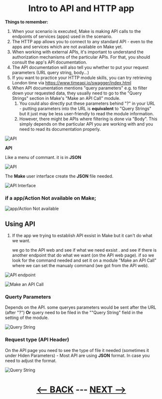 <div align="center">

# Intro to API and HTTP app


</div>

__Things to remember:__

1. When your scenario is executed, Make is making API calls to the endpoints of services (apps) used in the scenario.
2. The HTTP app allows you to connect to any standard API - even to the apps and services which are not available on Make yet.
3. When working with external APIs, it's important to understand the authorization mechanisms of the particular APIs. For that, you should consult the app's API documentation.
4. The API documentation will also tell you whether to put your request parameters (URL query string, body...)
5. If you want to practice your HTTP module skills, you can try retrieving London time via https://www.timeapi.io/swagger/index.html
6. When API documentation mentions "query parameters" e.g. to filter down your requested data, they usually need to go to the "Query Strings" section in Make's "Make an API Call" module.
   1. You could also directly put these parameters behind "?" in your URL - putting parameters into the URL is __equivalent__ to "Query Strings" but it just may be less user-friendly to read the module information.
   2. However, there might be APIs where filtering is done via "Body". This simply depends on the particular API you are working with and you need to read its documentation properly.
  
   
![API](pic/l3introtoapi.gif)

__API__ 

Like a menu of commant. it is in __JSON__

![API](pic/l3introtoapi1.gif)



The __Make__ user interface create the __JSON__ file needed.

![API Interface](pic/l3introtoapiinterface.gif)

### if a app/Action Not available on Make;

![app/Action Not available](pic/l3introtoapinotavailable.gif)

## Using API

1. If the app we trying to establish API exsist in Make but it can't do what we want.

   we go to the API web and see if what we need exsist . and see if there is another endpoint that do what we want (on the API web page).  if so we look for the command needed and set it on a module "Make an API Call" where we can set the manualy command (we got from the API web).
   
![API endpoint](pic/l3introtoapiendpoint.gif)

![Make an API Call](pic/l3introtoapimakecall.gif)

### Querty Parameters

Depends on the API. some queryes parameters would be sent after the URL (after "?") __Or__  query need to be filed in the ""Query String" field in the setting of the module.

![Query String](pic/l3introtoapistring.gif)

### Request type (API Header)

On the  API page you need to see the type of file it needed (sometimes it under Hiden Parameters) - Most API are using __JSON__ format. 
In case you need to adjust the format.

![Query String](pic/l3introtoapiheader.gif)


<div align="center">
  
# [<-- BACK](l3managingconnections.md) --- [NEXT -->](.md)
</div>
